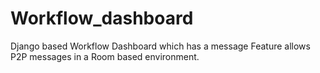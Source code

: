 # Workflow_dashboard
Django based Workflow Dashboard which has a message Feature allows P2P messages in a Room based environment.
